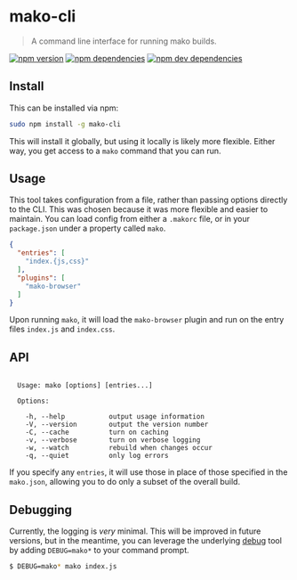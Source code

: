 # mako-cli

> A command line interface for running mako builds.

[![npm version][npm-badge]][npm]
[![npm dependencies][david-badge]][david]
[![npm dev dependencies][david-dev-badge]][david-dev]


## Install

This can be installed via npm:

```sh
sudo npm install -g mako-cli
```

This will install it globally, but using it locally is likely more flexible.
Either way, you get access to a `mako` command that you can run.

## Usage

This tool takes configuration from a file, rather than passing options directly
to the CLI. This was chosen because it was more flexible and easier to maintain.
You can load config from either a `.makorc` file, or in your `package.json`
under a property called `mako`.

```json
{
  "entries": [
    "index.{js,css}"
  ],
  "plugins": [
    "mako-browser"
  ]
}
```

Upon running `mako`, it will load the `mako-browser` plugin and run on the entry
files `index.js` and `index.css`.

## API

```

  Usage: mako [options] [entries...]

  Options:

    -h, --help           output usage information
    -V, --version        output the version number
    -C, --cache          turn on caching
    -v, --verbose        turn on verbose logging
    -w, --watch          rebuild when changes occur
    -q, --quiet          only log errors

```

If you specify any `entries`, it will use those in place of those specified in
the `mako.json`, allowing you to do only a subset of the overall build.

## Debugging

Currently, the logging is _very_ minimal. This will be improved in future
versions, but in the meantime, you can leverage the underlying
[debug](https://www.npmjs.com/package/debug) tool by adding `DEBUG=mako*` to
your command prompt.

```sh
$ DEBUG=mako* mako index.js
```


[david-badge]: https://img.shields.io/david/makojs/cli.svg
[david-dev-badge]: https://img.shields.io/david/dev/makojs/cli.svg
[david-dev]: https://david-dm.org/makojs/cli#info=devDependencies
[david]: https://david-dm.org/makojs/cli
[npm-badge]: https://img.shields.io/npm/v/mako-cli.svg
[npm]: https://www.npmjs.com/package/mako-cli

